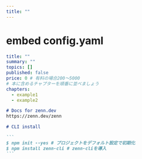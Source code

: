 ```yaml
---
title: ""
---
```


# embed config.yaml

```` yaml:config.yaml:books/sample_book/config.yaml
title: ""
summary: ""
topics: []
published: false
price: 0 # 有料の場合200〜5000
# 本に含めるチャプターを順番に並べましょう
chapters:
  - example1
  - example2

````

```` md:README.md:README.md
# Docs for zenn.dev
https://zenn.dev/zenn

# CLI install

```
$ npm init --yes # プロジェクトをデフォルト設定で初期化
$ npm install zenn-cli # zenn-cliを導入
```
````
